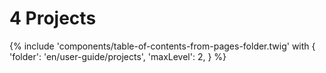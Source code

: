 # 4 Projects

{% include 'components/table-of-contents-from-pages-folder.twig' with {
  'folder': 'en/user-guide/projects',
  'maxLevel': 2,
} %}
